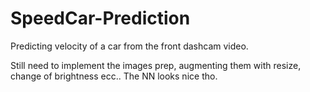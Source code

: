 # SpeedCar-Prediction

Predicting velocity of a car from the front dashcam video.

Still need to implement the images prep, augmenting them with resize, change of brightness ecc..
The NN looks nice tho.
